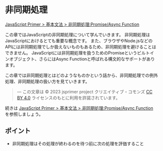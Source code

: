 # 非同期処理

<a href="https://jsprimer.net/basic/async/" target="_blank" rel="noreferrer">JavaScript Primer > 基本文法 > 非同期処理:Promise/Async Function</a>

この章ではJavaScriptの非同期処理について学んでいきます。
非同期処理はJavaScriptにおけるとても重要な概念です。
また、ブラウザやNode.jsなどのAPIには非同期処理でしか扱えないものもあるため、非同期処理を避けることはできません。
JavaScriptには非同期処理を扱うためのPromiseというビルトインオブジェクト、さらにはAsync Functionと呼ばれる構文的なサポートがあります。

この章では非同期処理とはどのようなものかという話から、非同期処理での例外処理、非同期処理の扱い方を見ていきます。

> ― この文章は © 2023 jsprimer project クリエイティブ・コモンズ [CC BY 4.0](https://github.com/asciidwango/js-primer/blob/master/LICENSE-CC-BY) ライセンスのもとに利用を許諾されています。

続きは <a href="https://jsprimer.net/basic/async/" target="_blank" rel="noreferrer">JavaScript Primer > 基本文法 > 非同期処理:Promise/Async Function</a> を参照しましょう。

## ポイント

- 非同期処理はその処理が終わるのを待つ前に次の処理を評価すること

